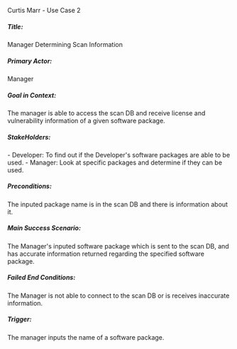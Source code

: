 Curtis Marr - Use Case 2

<h5>Title:</h5> 
    Manager Determining Scan Information

<h5>Primary Actor: </h5> 
    Manager

<h5>Goal in Context: </h5> 
    The manager is able to access the scan DB and receive license and vulnerability information of a 
    given software package.

<h5>StakeHolders:</h5> 
    - Developer: To find out if the Developer's software packages are able to be used.
    - Manager: Look at specific packages and determine if they can be used.
    

<h5>Preconditions:</h5> 
    The inputed package name is in the scan DB and there is information about it.

<h5>Main Success Scenario:</h5> 
    The Manager's inputed software package which is sent to the scan DB, and has accurate information returned regarding
    the specified software package. 
    
<h5>Failed End Conditions:</h5> 
    The Manager is not able to connect to the scan DB or is receives inaccurate information.

<h5>Trigger:</h5> 
    The manager inputs the name of a software package.

